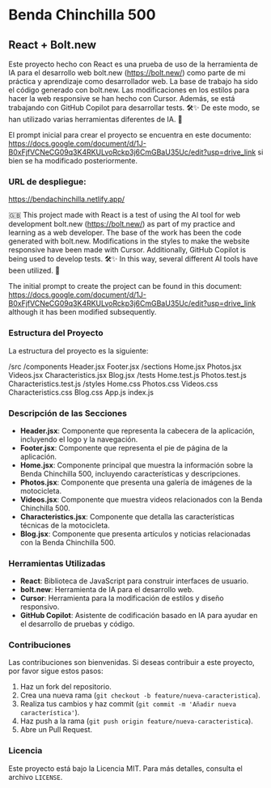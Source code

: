 # Benda Chinchilla 500

## React + Bolt.new

Este proyecto hecho con React es una prueba de uso de la herramienta de IA para el desarrollo web bolt.new (https://bolt.new/) como parte de mi práctica y aprendizaje como desarrollador web. La base de trabajo ha sido el código generado con bolt.new. Las modificaciones en los estilos para hacer la web responsive se han hecho con Cursor. Además, se está trabajando con GitHub Copilot para desarrollar tests. 🛠️✨ De este modo, se han utilizado varias herramientas diferentes de IA. 🤖

El prompt inicial para crear el proyecto se encuentra en este documento: https://docs.google.com/document/d/1J-B0xFjfVCNeCG09q3K4RKULvoRckp3j6CmGBaU35Uc/edit?usp=drive_link si bien se ha modificado posteriormente.

### URL de despliegue: 

https://bendachinchilla.netlify.app/

🇬🇧 This project made with React is a test of using the AI tool for web development bolt.new (https://bolt.new/) as part of my practice and learning as a web developer. The base of the work has been the code generated with bolt.new. Modifications in the styles to make the website responsive have been made with Cursor. Additionally, GitHub Copilot is being used to develop tests. 🛠️✨ In this way, several different AI tools have been utilized. 🤖

The initial prompt to create the project can be found in this document: https://docs.google.com/document/d/1J-B0xFjfVCNeCG09q3K4RKULvoRckp3j6CmGBaU35Uc/edit?usp=drive_link although it has been modified subsequently.

### Estructura del Proyecto

La estructura del proyecto es la siguiente:

/src
  /components
    Header.jsx
    Footer.jsx
  /sections
    Home.jsx
    Photos.jsx
    Videos.jsx
    Characteristics.jsx
    Blog.jsx
  /tests
    Home.test.js
    Photos.test.js
    Characteristics.test.js
  /styles
    Home.css
    Photos.css
    Videos.css
    Characteristics.css
    Blog.css
  App.js
  index.js


### Descripción de las Secciones

- **Header.jsx**: Componente que representa la cabecera de la aplicación, incluyendo el logo y la navegación.
- **Footer.jsx**: Componente que representa el pie de página de la aplicación.
- **Home.jsx**: Componente principal que muestra la información sobre la Benda Chinchilla 500, incluyendo características y descripciones.
- **Photos.jsx**: Componente que presenta una galería de imágenes de la motocicleta.
- **Videos.jsx**: Componente que muestra videos relacionados con la Benda Chinchilla 500.
- **Characteristics.jsx**: Componente que detalla las características técnicas de la motocicleta.
- **Blog.jsx**: Componente que presenta artículos y noticias relacionadas con la Benda Chinchilla 500.

### Herramientas Utilizadas

- **React**: Biblioteca de JavaScript para construir interfaces de usuario.
- **bolt.new**: Herramienta de IA para el desarrollo web.
- **Cursor**: Herramienta para la modificación de estilos y diseño responsivo.
- **GitHub Copilot**: Asistente de codificación basado en IA para ayudar en el desarrollo de pruebas y código.

### Contribuciones

Las contribuciones son bienvenidas. Si deseas contribuir a este proyecto, por favor sigue estos pasos:

1. Haz un fork del repositorio.
2. Crea una nueva rama (`git checkout -b feature/nueva-caracteristica`).
3. Realiza tus cambios y haz commit (`git commit -m 'Añadir nueva característica'`).
4. Haz push a la rama (`git push origin feature/nueva-caracteristica`).
5. Abre un Pull Request.

### Licencia

Este proyecto está bajo la Licencia MIT. Para más detalles, consulta el archivo `LICENSE`.
